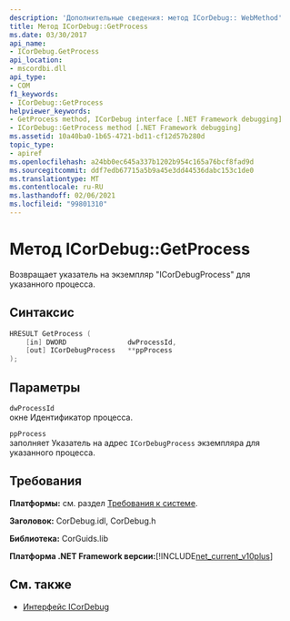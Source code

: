 ```yaml
---
description: 'Дополнительные сведения: метод ICorDebug:: WebMethod'
title: Метод ICorDebug::GetProcess
ms.date: 03/30/2017
api_name:
- ICorDebug.GetProcess
api_location:
- mscordbi.dll
api_type:
- COM
f1_keywords:
- ICorDebug::GetProcess
helpviewer_keywords:
- GetProcess method, ICorDebug interface [.NET Framework debugging]
- ICorDebug::GetProcess method [.NET Framework debugging]
ms.assetid: 10a40ba0-1b65-4721-bd11-cf12d57b280d
topic_type:
- apiref
ms.openlocfilehash: a24bb0ec645a337b1202b954c165a76bcf8fad9d
ms.sourcegitcommit: ddf7edb67715a5b9a45e3dd44536dabc153c1de0
ms.translationtype: MT
ms.contentlocale: ru-RU
ms.lasthandoff: 02/06/2021
ms.locfileid: "99801310"
---
```

# <a name="icordebuggetprocess-method"></a>Метод ICorDebug::GetProcess

Возвращает указатель на экземпляр "ICorDebugProcess" для указанного процесса.  
  
## <a name="syntax"></a>Синтаксис  
  
```cpp  
HRESULT GetProcess (  
    [in] DWORD               dwProcessId,  
    [out] ICorDebugProcess   **ppProcess  
);  
```  
  
## <a name="parameters"></a>Параметры  

 `dwProcessId`  
 окне Идентификатор процесса.  
  
 `ppProcess`  
 заполняет Указатель на адрес `ICorDebugProcess` экземпляра для указанного процесса.  
  
## <a name="requirements"></a>Требования  

 **Платформы:** см. раздел [Требования к системе](../../get-started/system-requirements.md).  
  
 **Заголовок:** CorDebug.idl, CorDebug.h  
  
 **Библиотека:** CorGuids.lib  
  
 **Платформа .NET Framework версии:**[!INCLUDE[net_current_v10plus](../../../../includes/net-current-v10plus-md.md)]  
  
## <a name="see-also"></a>См. также

- [Интерфейс ICorDebug](icordebug-interface.md)
